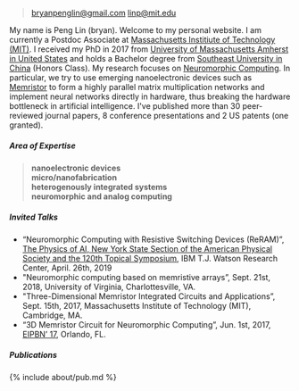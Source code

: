 > bryanpenglin@gmail.com
> linp@mit.edu

My name is Peng Lin (bryan). Welcome to my personal website. I am currently a Postdoc Associate at [Massachusetts Institiute of Technology (MIT)](http://www.mit.edu). I received my PhD in 2017 from [University of Massachusetts Amherst in United States](http://www.umass.edu) and holds a Bachelor degree from [Southeast University in China](http://www.seu.edu.cn/english/main.htm) (Honors Class). My research focuses on [Neuromorphic Computing](https://en.wikipedia.org/wiki/Neuromorphic_engineering). In particular, we try to use emerging nanoelectronic devices such as [Memristor](https://en.wikipedia.org/wiki/Memristor) to form a highly parallel matrix multiplication networks and implement neural networks directly in hardware, thus breaking the hardware bottleneck in artificial intelligence. I've published more than 30 peer-reviewed journal papers, 8 conference presentations and 2 US patents (one granted).

##### Area of Expertise
> __nanoelectronic devices__ <br>
> __micro/nanofabrication__ <br>
> __heterogenously integrated systems__ <br>
> __neuromorphic and analog computing__ <br>

##### Invited Talks

- “Neuromorphic Computing with Resistive Switching Devices (ReRAM)”, [The Physics of AI, New York State Section of the American Physical Society and the 120th Topical Symposium][2], IBM T.J. Watson Research Center, April. 26th, 2019
- "Neuromorphic computing based on memristive arrays”, Sept. 21st, 2018, University of Virginia, Charlottesville, VA.
- "Three-Dimensional Memristor Integrated Circuits and Applications”, Sept. 15th, 2017, Massachusetts Institute of Technology (MIT), Cambridge, MA.
- “3D Memristor Circuit for Neuromorphic Computing”, Jun. 1st, 2017, [EIPBN’ 17][1], Orlando, FL.

##### Publications

{% include about/pub.md %}

[1]: http://www.eipbn.org
[2]: http://nyssaps.org

